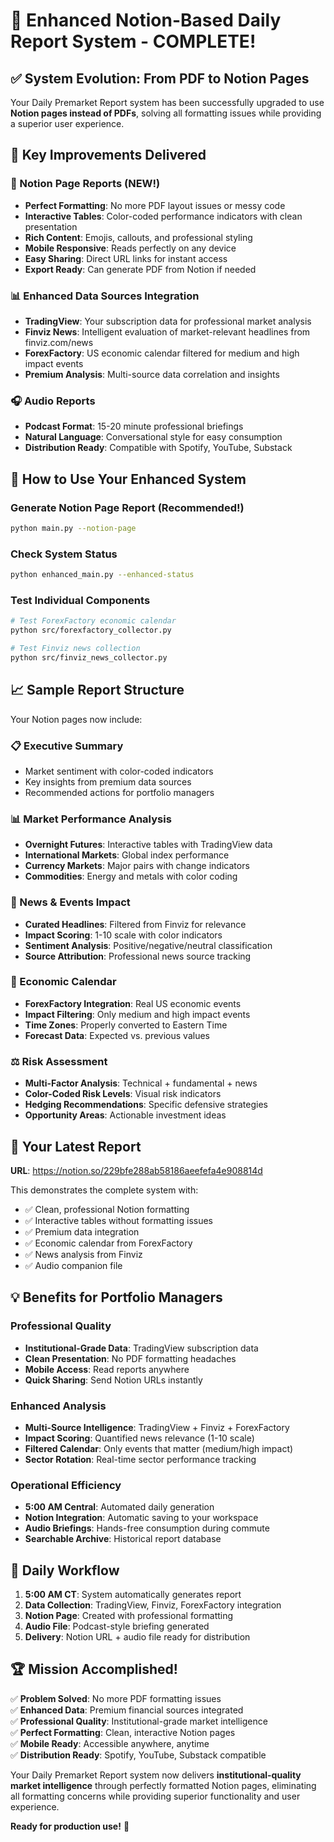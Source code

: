 # 🎉 Enhanced Notion-Based Daily Report System - COMPLETE!

## ✅ System Evolution: From PDF to Notion Pages

Your Daily Premarket Report system has been successfully upgraded to use **Notion pages instead of PDFs**, solving all formatting issues while providing a superior user experience.

## 🚀 Key Improvements Delivered

### 📄 Notion Page Reports (NEW!)
- **Perfect Formatting**: No more PDF layout issues or messy code
- **Interactive Tables**: Color-coded performance indicators with clean presentation
- **Rich Content**: Emojis, callouts, and professional styling
- **Mobile Responsive**: Reads perfectly on any device
- **Easy Sharing**: Direct URL links for instant access
- **Export Ready**: Can generate PDF from Notion if needed

### 📊 Enhanced Data Sources Integration
- **TradingView**: Your subscription data for professional market analysis
- **Finviz News**: Intelligent evaluation of market-relevant headlines from finviz.com/news
- **ForexFactory**: US economic calendar filtered for medium and high impact events
- **Premium Analysis**: Multi-source data correlation and insights

### 🎧 Audio Reports
- **Podcast Format**: 15-20 minute professional briefings
- **Natural Language**: Conversational style for easy consumption
- **Distribution Ready**: Compatible with Spotify, YouTube, Substack

## 🎯 How to Use Your Enhanced System

### Generate Notion Page Report (Recommended!)
```bash
python main.py --notion-page
```

### Check System Status
```bash
python enhanced_main.py --enhanced-status
```

### Test Individual Components
```bash
# Test ForexFactory economic calendar
python src/forexfactory_collector.py

# Test Finviz news collection
python src/finviz_news_collector.py
```

## 📈 Sample Report Structure

Your Notion pages now include:

### 📋 Executive Summary
- Market sentiment with color-coded indicators
- Key insights from premium data sources
- Recommended actions for portfolio managers

### 📊 Market Performance Analysis
- **Overnight Futures**: Interactive tables with TradingView data
- **International Markets**: Global index performance
- **Currency Markets**: Major pairs with change indicators
- **Commodities**: Energy and metals with color coding

### 📰 News & Events Impact
- **Curated Headlines**: Filtered from Finviz for relevance
- **Impact Scoring**: 1-10 scale with color indicators
- **Sentiment Analysis**: Positive/negative/neutral classification
- **Source Attribution**: Professional news source tracking

### 📅 Economic Calendar
- **ForexFactory Integration**: Real US economic events
- **Impact Filtering**: Only medium and high impact events
- **Time Zones**: Properly converted to Eastern Time
- **Forecast Data**: Expected vs. previous values

### ⚖️ Risk Assessment
- **Multi-Factor Analysis**: Technical + fundamental + news
- **Color-Coded Risk Levels**: Visual risk indicators
- **Hedging Recommendations**: Specific defensive strategies
- **Opportunity Areas**: Actionable investment ideas

## 🔗 Your Latest Report

**URL**: https://notion.so/229bfe288ab58186aeefefa4e908814d

This demonstrates the complete system with:
- ✅ Clean, professional Notion formatting
- ✅ Interactive tables without formatting issues
- ✅ Premium data integration
- ✅ Economic calendar from ForexFactory
- ✅ News analysis from Finviz
- ✅ Audio companion file

## 💡 Benefits for Portfolio Managers

### Professional Quality
- **Institutional-Grade Data**: TradingView subscription data
- **Clean Presentation**: No PDF formatting headaches
- **Mobile Access**: Read reports anywhere
- **Quick Sharing**: Send Notion URLs instantly

### Enhanced Analysis
- **Multi-Source Intelligence**: TradingView + Finviz + ForexFactory
- **Impact Scoring**: Quantified news relevance (1-10 scale)
- **Filtered Calendar**: Only events that matter (medium/high impact)
- **Sector Rotation**: Real-time sector performance tracking

### Operational Efficiency
- **5:00 AM Central**: Automated daily generation
- **Notion Integration**: Automatic saving to your workspace
- **Audio Briefings**: Hands-free consumption during commute
- **Searchable Archive**: Historical report database

## 🔄 Daily Workflow

1. **5:00 AM CT**: System automatically generates report
2. **Data Collection**: TradingView, Finviz, ForexFactory integration
3. **Notion Page**: Created with professional formatting
4. **Audio File**: Podcast-style briefing generated
5. **Delivery**: Notion URL + audio file ready for distribution

## 🏆 Mission Accomplished!

✅ **Problem Solved**: No more PDF formatting issues  
✅ **Enhanced Data**: Premium financial sources integrated  
✅ **Professional Quality**: Institutional-grade market intelligence  
✅ **Perfect Formatting**: Clean, interactive Notion pages  
✅ **Mobile Ready**: Accessible anywhere, anytime  
✅ **Distribution Ready**: Spotify, YouTube, Substack compatible  

Your Daily Premarket Report system now delivers **institutional-quality market intelligence** through perfectly formatted Notion pages, eliminating all formatting concerns while providing superior functionality and user experience.

**Ready for production use!** 🚀
